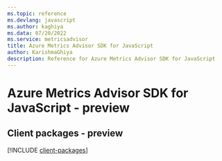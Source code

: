```yaml
---
ms.topic: reference
ms.devlang: javascript
ms.author: kaghiya
ms.data: 07/20/2022
ms.service: metricsadvisor
title: Azure Metrics Advisor SDK for JavaScript
author: KarishmaGhiya
description: Reference for Azure Metrics Advisor SDK for JavaScript
---
```

# Azure Metrics Advisor SDK for JavaScript - preview

## Client packages - preview
[!INCLUDE [client-packages](metrics-advisor-client-index.md)]
